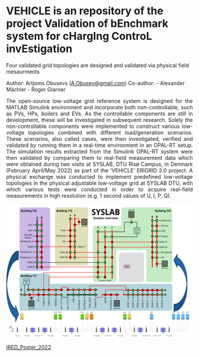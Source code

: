 # VEHICLE is an repository of the project Validation of bEnchmark system for cHargIng ControL invEstigation
Four validated grid topologies are designed and validated via physical field mesaurments

Author: Artjoms Obusevs (A.Obusev@gmail.com)
Co-author: - Alexander Mächler 
           - Roger Glarner 
<p align="justify">
The open-source low-voltage grid reference system is designed for the MATLAB Simulink environment and incorporate both non-controllable, such as PVs, HPs, boilers and EVs. As the controllable components are still in development, these will be investigated in subsequent research. Solely the non-controllable components were implemented to construct various low-voltage topologies combined with different load/generation scenarios. These scenarios, also called cases, were then investigated, verified and validated by running them in a real-time environment in an OPAL-RT setup. The simulation results extracted from the Simulink OPAL-RT system were then validated by comparing them to real-field measurement data which were obtained during two visits at SYSLAB, DTU Risø Campus, in Denmark (February April/May 2022) as part of the ‘VEHICLE’ ERIGRID 2.0 project. A physical exchange was conducted to implement predefined low-voltage topologies in the physical adjustable low-voltage grid at SYSLAB DTU, with which various tests were conducted in order to acquire real-field measurements in high resolution (e.g. 1 second values of U, I, P, Q).
</p>

![Rural_Topology](img/Rural_Topology.png)

[IRED_Poster_2022](img/2022_10_IRED_Poster_A0_ISGAN-SIRFN_T4_PST-VEHICLE_v1.1.pdf)
